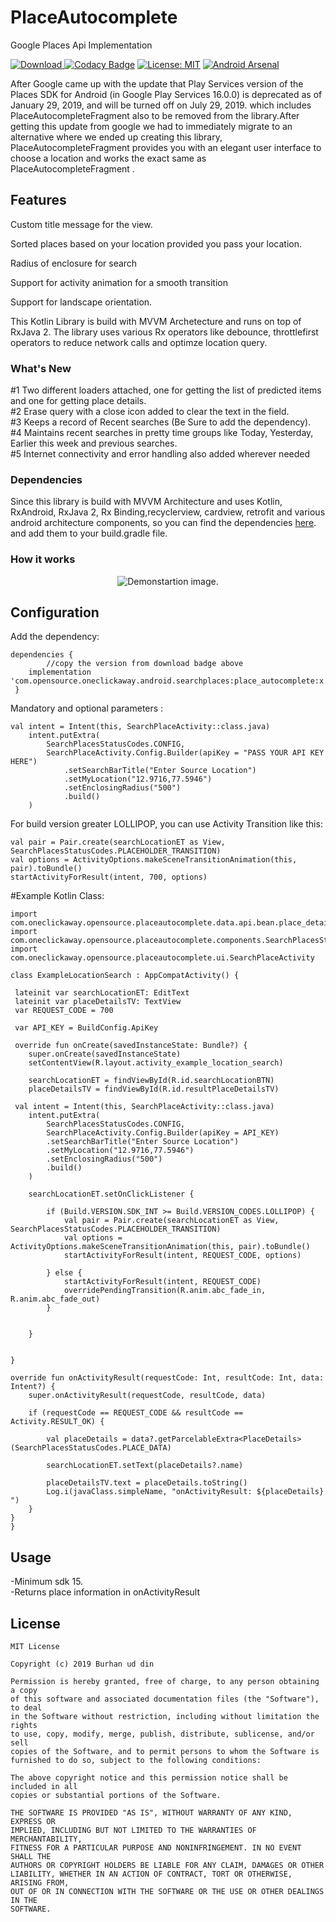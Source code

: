 PlaceAutocomplete
========
Google Places Api Implementation

[![Download](https://api.bintray.com/packages/drabu/PlaceAutocomplete/com.opensource.oneclickaway.android.searchplaces/images/download.svg) ](https://bintray.com/drabu/PlaceAutocomplete/com.opensource.oneclickaway.android.searchplaces/_latestVersion)
[![Codacy Badge](https://api.codacy.com/project/badge/Grade/34c0864ec96f4ce8a094a60d040e7ff7)](https://www.codacy.com/app/Drabu/PlaceAutocomplete?utm_source=github.com&amp;utm_medium=referral&amp;utm_content=Drabu/PlaceAutocomplete&amp;utm_campaign=Badge_Grade)
[![License: MIT](https://img.shields.io/badge/License-MIT-yellow.svg)](https://opensource.org/licenses/MIT)
[![Android Arsenal](https://img.shields.io/badge/Android%20Arsenal-PlaceAutocomplete-blue.svg?style=flat)](https://android-arsenal.com/details/1/7655)

After Google came up with the update that Play Services version of the Places SDK for Android (in Google Play Services 16.0.0) is deprecated as of January 29, 2019, and will be turned off on July 29, 2019.
which includes PlaceAutocompleteFragment also to be removed from the library.After getting this update from google we had to immediately migrate to an alternative where we ended up creating this library,  PlaceAutocompleteFragment  provides you with an elegant user interface to choose a location and works the exact same as PlaceAutocompleteFragment .

## Features
Custom title message for the view.

Sorted places based on your location provided you pass your location.

Radius of enclosure for search

Support for activity animation for a smooth transition

Support for landscape orientation.

This Kotlin Library is build with MVVM Archetecture and runs on top of RxJava 2. The library uses various Rx operators like debounce, throttlefirst operators to reduce network calls and optimze location query.

### What's New

#1 Two different loaders attached, one for getting the list of predicted items and one for getting place details.<br />
#2 Erase query with a close icon added to clear the text in the field.<br />
#3 Keeps a record of Recent searches (Be Sure to add the dependency).<br />
#4 Maintains recent searches in pretty time groups like Today, Yesterday, Earlier this week and previous searches.<br />
#5 Internet connectivity and error handling also added wherever needed

### Dependencies

Since this library is build with MVVM Architecture and uses Kotlin, RxAndroid, RxJava 2, Rx Binding,recyclerview, cardview, retrofit and  various android architecture components, so you can find  the dependencies [here](https://github.com/Drabu/PlaceAutocomplete/blob/master/place_autocomplete/build.gradle). and add them to your build.gradle file.

### How it works

<p align="center">
    <img src="dry_run.gif" alt="Demonstartion image."/>
</p>

Configuration
-------------

Add the dependency: 

    dependencies {
    		//copy the version from download badge above 	
		implementation 'com.opensource.oneclickaway.android.searchplaces:place_autocomplete:x.x.x'
	 }

Mandatory and optional parameters : 
        
 	val intent = Intent(this, SearchPlaceActivity::class.java)
        intent.putExtra(
            SearchPlacesStatusCodes.CONFIG,
            SearchPlaceActivity.Config.Builder(apiKey = "PASS YOUR API KEY HERE")
                .setSearchBarTitle("Enter Source Location")
                .setMyLocation("12.9716,77.5946")
                .setEnclosingRadius("500")
                .build()
        )

For build version greater LOLLIPOP, you can use Activity Transition like this: 

	val pair = Pair.create(searchLocationET as View, SearchPlacesStatusCodes.PLACEHOLDER_TRANSITION)
	val options = ActivityOptions.makeSceneTransitionAnimation(this, pair).toBundle()
	startActivityForResult(intent, 700, options)
	
#Example Kotlin Class: 

    import com.oneclickaway.opensource.placeautocomplete.data.api.bean.place_details.PlaceDetails
    import com.oneclickaway.opensource.placeautocomplete.components.SearchPlacesStatusCodes
    import com.oneclickaway.opensource.placeautocomplete.ui.SearchPlaceActivity

    class ExampleLocationSearch : AppCompatActivity() {

     lateinit var searchLocationET: EditText
     lateinit var placeDetailsTV: TextView
     var REQUEST_CODE = 700

     var API_KEY = BuildConfig.ApiKey

     override fun onCreate(savedInstanceState: Bundle?) {
        super.onCreate(savedInstanceState)
        setContentView(R.layout.activity_example_location_search)

        searchLocationET = findViewById(R.id.searchLocationBTN)
        placeDetailsTV = findViewById(R.id.resultPlaceDetailsTV)

	 val intent = Intent(this, SearchPlaceActivity::class.java)
		intent.putExtra(
		    SearchPlacesStatusCodes.CONFIG,
		    SearchPlaceActivity.Config.Builder(apiKey = API_KEY)
			.setSearchBarTitle("Enter Source Location")
			.setMyLocation("12.9716,77.5946")
			.setEnclosingRadius("500")
			.build()
		)

        searchLocationET.setOnClickListener {

            if (Build.VERSION.SDK_INT >= Build.VERSION_CODES.LOLLIPOP) {
                val pair = Pair.create(searchLocationET as View, SearchPlacesStatusCodes.PLACEHOLDER_TRANSITION)
                val options = ActivityOptions.makeSceneTransitionAnimation(this, pair).toBundle()
                startActivityForResult(intent, REQUEST_CODE, options)

            } else {
                startActivityForResult(intent, REQUEST_CODE)
                overridePendingTransition(R.anim.abc_fade_in, R.anim.abc_fade_out)
            }


        }


    }

    override fun onActivityResult(requestCode: Int, resultCode: Int, data: Intent?) {
        super.onActivityResult(requestCode, resultCode, data)

        if (requestCode == REQUEST_CODE && resultCode == Activity.RESULT_OK) {

            val placeDetails = data?.getParcelableExtra<PlaceDetails>(SearchPlacesStatusCodes.PLACE_DATA)

            searchLocationET.setText(placeDetails?.name)

            placeDetailsTV.text = placeDetails.toString()
            Log.i(javaClass.simpleName, "onActivityResult: ${placeDetails}  ")
        }
    }
    }
   
Usage
-----
-Minimum sdk 15.<br />
-Returns place information in onActivityResult

License
-----
	MIT License

	Copyright (c) 2019 Burhan ud din

	Permission is hereby granted, free of charge, to any person obtaining a copy
	of this software and associated documentation files (the "Software"), to deal
	in the Software without restriction, including without limitation the rights
	to use, copy, modify, merge, publish, distribute, sublicense, and/or sell
	copies of the Software, and to permit persons to whom the Software is
	furnished to do so, subject to the following conditions:

	The above copyright notice and this permission notice shall be included in all
	copies or substantial portions of the Software.

	THE SOFTWARE IS PROVIDED "AS IS", WITHOUT WARRANTY OF ANY KIND, EXPRESS OR
	IMPLIED, INCLUDING BUT NOT LIMITED TO THE WARRANTIES OF MERCHANTABILITY,
	FITNESS FOR A PARTICULAR PURPOSE AND NONINFRINGEMENT. IN NO EVENT SHALL THE
	AUTHORS OR COPYRIGHT HOLDERS BE LIABLE FOR ANY CLAIM, DAMAGES OR OTHER
	LIABILITY, WHETHER IN AN ACTION OF CONTRACT, TORT OR OTHERWISE, ARISING FROM,
	OUT OF OR IN CONNECTION WITH THE SOFTWARE OR THE USE OR OTHER DEALINGS IN THE
	SOFTWARE.
